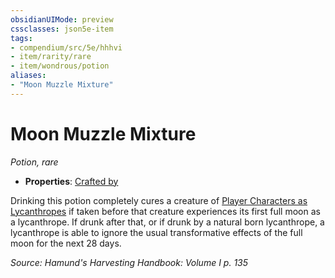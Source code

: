 ```yaml
---
obsidianUIMode: preview
cssclasses: json5e-item
tags:
- compendium/src/5e/hhhvi
- item/rarity/rare
- item/wondrous/potion
aliases: 
- "Moon Muzzle Mixture"
---
```

# Moon Muzzle Mixture
*Potion, rare*  

- **Properties**: [Crafted by](/compendium/rules/item-properties.md#Crafted%20by)

Drinking this potion completely cures a creature of [Player Characters as Lycanthropes](/compendium/rules/variant-rules/player-characters-as-lycanthropes.md) if taken before that creature experiences its first full moon as a lycanthrope. If drunk after that, or if drunk by a natural born lycanthrope, a lycanthrope is able to ignore the usual transformative effects of the full moon for the next 28 days.

*Source: Hamund's Harvesting Handbook: Volume I p. 135*
